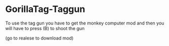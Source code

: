 # GorillaTag-Taggun

To use the tag gun you have to get the monkey computer mod and then you will have to press (B) to shoot the gun

(go to realese to download mod)
